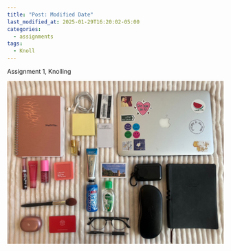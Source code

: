 ```yaml
---
title: "Post: Modified Date"
last_modified_at: 2025-01-29T16:20:02-05:00
categories:
  - assignments
tags:
  - Knoll
---
```


Assignment 1, Knolling

<img src="/assets/images/knolling.jpeg" style="zoom:100%;" />

